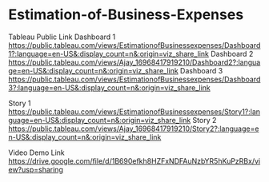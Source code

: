 # Estimation-of-Business-Expenses

Tableau Public Link
Dashboard 1
https://public.tableau.com/views/EstimationofBusinessexpenses/Dashboard1?:language=en-US&:display_count=n&:origin=viz_share_link
Dashboard 2
https://public.tableau.com/views/Ajay_16968417919210/Dashboard2?:language=en-US&:display_count=n&:origin=viz_share_link
Dashboard 3
https://public.tableau.com/views/EstimationofBusinessexpenses/Dashboard3?:language=en-US&:display_count=n&:origin=viz_share_link

Story 1
https://public.tableau.com/views/EstimationofBusinessexpenses/Story1?:language=en-US&:display_count=n&:origin=viz_share_link
Story 2
https://public.tableau.com/views/Ajay_16968417919210/Story2?:language=en-US&:display_count=n&:origin=viz_share_link

Video Demo Link
https://drive.google.com/file/d/1B690efkh8HZFxNDFAuNzbYR5hKuPzRBx/view?usp=sharing
